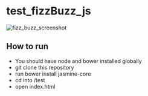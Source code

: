 # test_fizzBuzz_js
![fizz_buzz_screenshot](https://cloud.githubusercontent.com/assets/6210056/24704657/4d753b0c-1a11-11e7-832d-3fe3a107b16f.png)
## How to run
- You should have node and bower installed globally
- git clone this repository
- run bower install jasmine-core
- cd into /test
- open index.html

